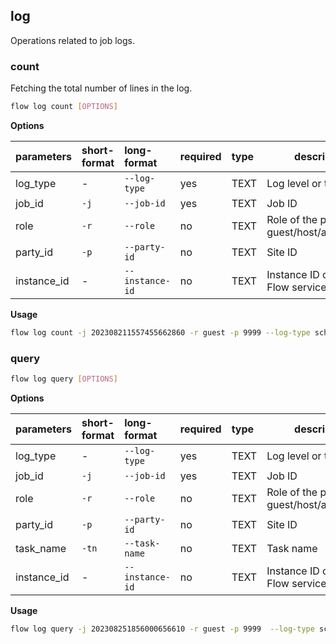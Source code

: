 ## log
Operations related to job logs.
### count
Fetching the total number of lines in the log.
```bash
flow log count [OPTIONS]
```
**Options**

| parameters | short-format | long-format | required | type | description |
| :-------- |:-----|:-------------| :--- | :----- |------|
| log_type | - | `--log-type` | yes | TEXT | Log level or type |
| job_id | `-j` | `--job-id` | yes | TEXT | Job ID |
| role | `-r` | `--role` | no | TEXT | Role of the participant: guest/host/arbiter/local |
| party_id | `-p` | `--party-id` | no | TEXT | Site ID |
| instance_id | - | `--instance-id` | no | TEXT | Instance ID of the FATE Flow service |
**Usage**
```bash
flow log count -j 202308211557455662860 -r guest -p 9999 --log-type schedule_info
```

### query

```bash
flow log query [OPTIONS]
```
**Options**

| parameters | short-format | long-format | required | type | description |
| :-------- |:-----|:-------------| :--- | :----- |------|
| log_type | - | `--log-type` | yes | TEXT | Log level or type |
| job_id | `-j` | `--job-id` | yes | TEXT | Job ID |
| role | `-r` | `--role` | no | TEXT | Role of the participant: guest/host/arbiter/local |
| party_id | `-p` | `--party-id` | no | TEXT | Site ID |
| task_name | `-tn` | `--task-name` | no | TEXT | Task name |
| instance_id | - | `--instance-id` | no | TEXT | Instance ID of the FATE Flow service |
**Usage**
```bash
flow log query -j 202308251856000656610 -r guest -p 9999  --log-type schedule_info
```

